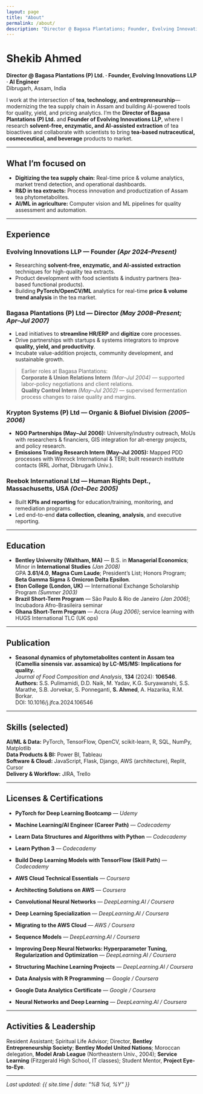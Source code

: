 ```yaml
---
layout: page
title: "About"
permalink: /about/
description: "Director @ Bagasa Plantations; Founder, Evolving Innovations LLP; AI/ML for tea & agri-supply chains."
---
```


# Shekib Ahmed

**Director @ Bagasa Plantations (P) Ltd. · Founder, Evolving Innovations LLP · AI Engineer**  
Dibrugarh, Assam, India

I work at the intersection of **tea, technology, and entrepreneurship**—modernizing the tea supply chain in Assam and building AI-powered tools for quality, yield, and pricing analytics. I’m the **Director of Bagasa Plantations (P) Ltd.** and **Founder of Evolving Innovations LLP**, where I research **solvent-free, enzymatic, and AI-assisted extraction** of tea bioactives and collaborate with scientists to bring **tea-based nutraceutical, cosmeceutical, and beverage** products to market.

---

## What I’m focused on
- **Digitizing the tea supply chain:** Real-time price & volume analytics, market trend detection, and operational dashboards.  
- **R&D in tea extracts:** Process innovation and productization of Assam tea phytometabolites.  
- **AI/ML in agriculture:** Computer vision and ML pipelines for quality assessment and automation.

---

## Experience

### Evolving Innovations LLP — Founder *(Apr 2024–Present)*
- Researching **solvent-free, enzymatic, and AI-assisted extraction** techniques for high-quality tea extracts.  
- Product development with food scientists & industry partners (tea-based functional products).  
- Building **PyTorch/OpenCV/ML** analytics for real-time **price & volume trend analysis** in the tea market.

### Bagasa Plantations (P) Ltd — Director *(May 2008–Present; Apr–Jul 2007)*
- Lead initiatives to **streamline HR/ERP** and **digitize** core processes.  
- Drive partnerships with startups & systems integrators to improve **quality, yield, and productivity**.  
- Incubate value-addition projects, community development, and sustainable growth.

> Earlier roles at Bagasa Plantations:  
> **Corporate & Union Relations Intern** *(Mar–Jul 2004)* — supported labor-policy negotiations and client relations.  
> **Quality Control Intern** *(May–Jul 2002)* — supervised fermentation process changes to raise quality and margins.

### Krypton Systems (P) Ltd — Organic & Biofuel Division *(2005–2006)*
- **NGO Partnerships (May–Jul 2006):** University/industry outreach, MoUs with researchers & financiers, GIS integration for alt-energy projects, and policy research.  
- **Emissions Trading Research Intern (May–Jul 2005):** Mapped PDD processes with Winrock International & TERI; built research institute contacts (RRL Jorhat, Dibrugarh Univ.).

### Reebok International Ltd — Human Rights Dept., Massachusetts, USA *(Oct–Dec 2005)*
- Built **KPIs and reporting** for education/training, monitoring, and remediation programs.  
- Led end-to-end **data collection, cleaning, analysis**, and executive reporting.

---

## Education
- **Bentley University (Waltham, MA)** — B.S. in **Managerial Economics**; Minor in **International Studies** *(Jan 2008)*  
  GPA **3.61/4.0**, **Magna Cum Laude**; President’s List; Honors Program; **Beta Gamma Sigma** & **Omicron Delta Epsilon**.
- **Eton College (London, UK)** — International Exchange Scholarship Program *(Summer 2003)*  
- **Brazil Short-Term Program** — São Paulo & Rio de Janeiro *(Jan 2006)*; Incubadora Afro-Brasileira seminar  
- **Ghana Short-Term Program** — Accra *(Aug 2006)*; service learning with HUGS International TLC (UK ops)

---

## Publication
- **Seasonal dynamics of phytometabolites content in Assam tea (Camellia sinensis var. assamica) by LC-MS/MS: Implications for quality.**  
  *Journal of Food Composition and Analysis*, **134** (2024): **106546**.  
  **Authors:** S.S. Pulimamidi, D.D. Naik, M. Yadav, K.G. Suryawanshi, S.S. Marathe, S.B. Jorvekar, S. Ponneganti, **S. Ahmed**, A. Hazarika, R.M. Borkar.  
  DOI: 10.1016/j.jfca.2024.106546

---

## Skills (selected)
**AI/ML & Data:** PyTorch, TensorFlow, OpenCV, scikit-learn, R, SQL, NumPy, Matplotlib  
**Data Products & BI:** Power BI, Tableau  
**Software & Cloud:** JavaScript, Flask, Django, AWS (architecture), Replit, Cursor  
**Delivery & Workflow:** JIRA, Trello

---

## Licenses & Certifications

- **PyTorch for Deep Learning Bootcamp** — *Udemy*

- **Machine Learning/AI Engineer (Career Path)** — *Codecademy*
  
- **Learn Data Structures and Algorithms with Python** — *Codecademy*

- **Learn Python 3** — *Codecademy*

- **Build Deep Learning Models with TensorFlow (Skill Path)** — *Codecademy*

- **AWS Cloud Technical Essentials** — *Coursera*

- **Architecting Solutions on AWS** — *Coursera*

- **Convolutional Neural Networks** — *DeepLearning.AI / Coursera*

- **Deep Learning Specialization** — *DeepLearning.AI / Coursera*

- **Migrating to the AWS Cloud** — *AWS / Coursera*

- **Sequence Models** — *DeepLearning.AI / Coursera*

- **Improving Deep Neural Networks: Hyperparameter Tuning, Regularization and Optimization** — *DeepLearning.AI / Coursera*
- **Structuring Machine Learning Projects** — *DeepLearning.AI / Coursera*

- **Data Analysis with R Programming** — *Google / Coursera*

- **Google Data Analytics Certificate** — *Google / Coursera*

- **Neural Networks and Deep Learning** — *DeepLearning.AI / Coursera*

---

## Activities & Leadership
Resident Assistant; Spiritual Life Advisor; Director, **Bentley Entrepreneurship Society**; **Bentley Model United Nations**; Moroccan delegation, **Model Arab League** (Northeastern Univ., 2004); **Service Learning** (Fitzgerald High School, IT classes); Student Mentor, **Project Eye-to-Eye**.

---

*Last updated: {{ site.time | date: "%B %d, %Y" }}*
